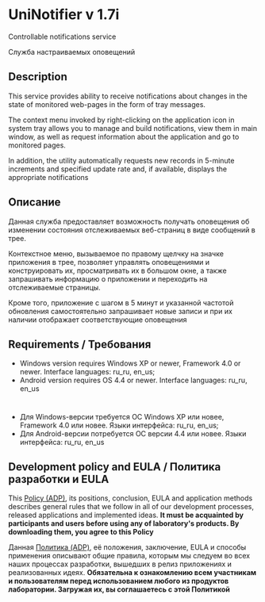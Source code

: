 # UniNotifier v 1.7i

Controllable notifications service

Служба настраиваемых оповещений



## Description

This service provides ability to receive notifications about changes in the state of monitored web-pages in the form of tray messages.

The context menu invoked by right-clicking on the application icon in system tray allows you to manage and build notifications,
view them in main window, as well as request information about the application and go to monitored pages.

In addition, the utility automatically requests new records in 5-minute increments and specified update rate and,
if available, displays the appropriate notifications



## Описание

Данная служба предоставляет возможность получать оповещения об изменении состояния отслеживаемых веб-страниц в виде
сообщений в трее.

Контекстное меню, вызываемое по правому щелчку на значке приложения в трее, позволяет управлять оповещениями и конструировать их,
просматривать их в большом окне, а также запрашивать информацию о приложении и переходить на отслеживаемые страницы.

Кроме того, приложение с шагом в 5 минут и указанной частотой обновления самостоятельно запрашивает новые записи
и при их наличии отображает соответствующие оповещения



## Requirements / Требования

- Windows version requires Windows XP or newer, Framework 4.0 or newer. Interface languages: ru_ru, en_us;
- Android version requires OS 4.4 or newer. Interface languages: ru_ru, en_us

#

- Для Windows-версии требуется ОС Windows XP или новее, Framework 4.0 или новее. Языки интерфейса: ru_ru, en_us;
- Для Android-версии потребуется ОС версии 4.4 или новее. Языки интерфейса: ru_ru, en_us



## Development policy and EULA / Политика разработки и EULA

This [Policy (ADP)](https://vk.com/@rdaaow_fupl-adp), its positions, conclusion, EULA and application methods
describes general rules that we follow in all of our development processes, released applications and implemented
ideas.
**It must be acquainted by participants and users before using any of laboratory's products.
By downloading them, you agree to this Policy**

Данная [Политика (ADP)](https://vk.com/@rdaaow_fupl-adp), её положения, заключение, EULA и способы применения
описывают общие правила, которым мы следуем во всех наших процессах разработки, вышедших в релиз приложениях
и реализованных идеях.
**Обязательна к ознакомлению всем участникам и пользователям перед использованием любого из продуктов лаборатории.
Загружая их, вы соглашаетесь с этой Политикой**
